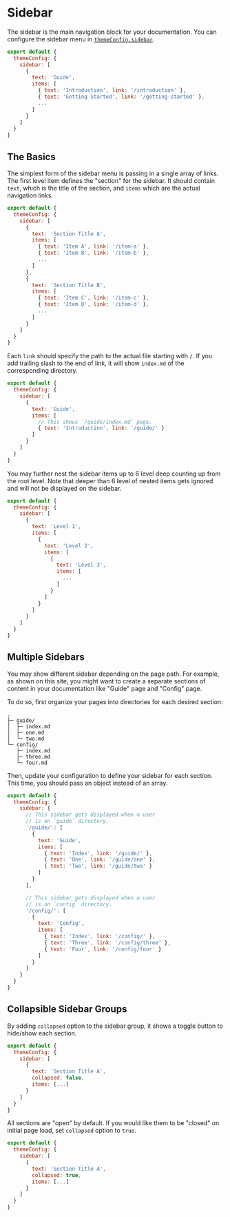 # Sidebar

The sidebar is the main navigation block for your documentation. You can configure the sidebar menu in [`themeConfig.sidebar`](/reference/default-theme-config#sidebar).

```js
export default {
  themeConfig: {
    sidebar: [
      {
        text: 'Guide',
        items: [
          { text: 'Introduction', link: '/introduction' },
          { text: 'Getting Started', link: '/getting-started' },
          ...
        ]
      }
    ]
  }
}
```

## The Basics

The simplest form of the sidebar menu is passing in a single array of links. The first level item defines the "section" for the sidebar. It should contain `text`, which is the title of the section, and `items` which are the actual navigation links.

```js
export default {
  themeConfig: {
    sidebar: [
      {
        text: 'Section Title A',
        items: [
          { text: 'Item A', link: '/item-a' },
          { text: 'Item B', link: '/item-b' },
          ...
        ]
      },
      {
        text: 'Section Title B',
        items: [
          { text: 'Item C', link: '/item-c' },
          { text: 'Item D', link: '/item-d' },
          ...
        ]
      }
    ]
  }
}
```

Each `link` should specify the path to the actual file starting with `/`. If you add trailing slash to the end of link, it will show `index.md` of the corresponding directory.

```js
export default {
  themeConfig: {
    sidebar: [
      {
        text: 'Guide',
        items: [
          // This shows `/guide/index.md` page.
          { text: 'Introduction', link: '/guide/' }
        ]
      }
    ]
  }
}
```

You may further nest the sidebar items up to 6 level deep counting up from the root level. Note that deeper than 6 level of nested items gets ignored and will not be displayed on the sidebar.

```js
export default {
  themeConfig: {
    sidebar: [
      {
        text: 'Level 1',
        items: [
          {
            text: 'Level 2',
            items: [
              {
                text: 'Level 3',
                items: [
                  ...
                ]
              }
            ]
          }
        ]
      }
    ]
  }
}
```

## Multiple Sidebars

You may show different sidebar depending on the page path. For example, as shown on this site, you might want to create a separate sections of content in your documentation like "Guide" page and "Config" page.

To do so, first organize your pages into directories for each desired section:

```
.
├─ guide/
│  ├─ index.md
│  ├─ one.md
│  └─ two.md
└─ config/
   ├─ index.md
   ├─ three.md
   └─ four.md
```

Then, update your configuration to define your sidebar for each section. This time, you should pass an object instead of an array.

```js
export default {
  themeConfig: {
    sidebar: {
      // This sidebar gets displayed when a user
      // is on `guide` directory.
      '/guide/': [
        {
          text: 'Guide',
          items: [
            { text: 'Index', link: '/guide/' },
            { text: 'One', link: '/guide/one' },
            { text: 'Two', link: '/guide/two' }
          ]
        }
      ],

      // This sidebar gets displayed when a user
      // is on `config` directory.
      '/config/': [
        {
          text: 'Config',
          items: [
            { text: 'Index', link: '/config/' },
            { text: 'Three', link: '/config/three' },
            { text: 'Four', link: '/config/four' }
          ]
        }
      ]
    }
  }
}
```

## Collapsible Sidebar Groups

By adding `collapsed` option to the sidebar group, it shows a toggle button to hide/show each section.

```js
export default {
  themeConfig: {
    sidebar: [
      {
        text: 'Section Title A',
        collapsed: false,
        items: [...]
      }
    ]
  }
}
```

All sections are "open" by default. If you would like them to be "closed" on initial page load, set `collapsed` option to `true`.

```js
export default {
  themeConfig: {
    sidebar: [
      {
        text: 'Section Title A',
        collapsed: true,
        items: [...]
      }
    ]
  }
}
```
